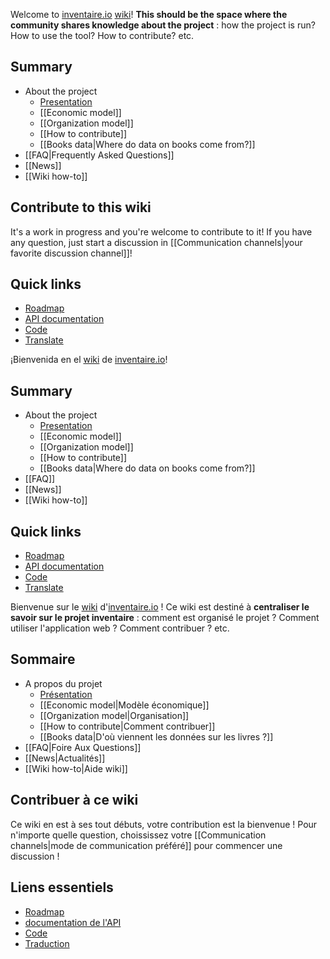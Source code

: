 <!-- LANG:EN -->

Welcome to [inventaire.io](https://inventaire.io) [wiki](https://en.wikipedia.org/wiki/Wiki)! **This should be the space where the community shares knowledge about the project** : how the project is run? How to use the tool? How to contribute? etc.

## Summary
* About the project
  * [Presentation](https://inventaire.io/welcome)
  * [[Economic model]]
  * [[Organization model]]
  * [[How to contribute]]
  * [[Books data|Where do data on books come from?]]
* [[FAQ|Frequently Asked Questions]]
* [[News]]
* [[Wiki how-to]]

## Contribute to this wiki
It's a work in progress and you're welcome to contribute to it! If you have any question, just start a discussion in [[Communication channels|your favorite discussion channel]]!

## Quick links
* [Roadmap](http://roadmap.inventaire.io/)
* [API documentation](http://api.inventaire.io/)
* [Code](http://git.inventaire.io/)
* [Translate](http://translate.inventaire.io/)

<!-- LANG:ES, title="Inicio" -->

¡Bienvenida en el [wiki](https://es.wikipedia.org/wiki/Wiki) de [inventaire.io](https://inventaire.io)!

## Summary
* About the project
  * [Presentation](https://inventaire.io/welcome)
  * [[Economic model]]
  * [[Organization model]]
  * [[How to contribute]]
  * [[Books data|Where do data on books come from?]]
* [[FAQ]]
* [[News]]
* [[Wiki how-to]]

## Quick links
* [Roadmap](http://roadmap.inventaire.io/)
* [API documentation](http://api.inventaire.io/)
* [Code](http://git.inventaire.io/)
* [Translate](http://translate.inventaire.io/)

<!-- LANG:FR, title="Accueil" -->

Bienvenue sur le [wiki](https://fr.wikipedia.org/wiki/Wiki) d'[inventaire.io](https://inventaire.io) ! Ce wiki est destiné à **centraliser le savoir sur le projet inventaire** : comment est organisé le projet ? Comment utiliser l'application web ? Comment contribuer ? etc.

## Sommaire
* A propos du projet
  * [Présentation](https://inventaire.io/welcome)
  * [[Economic model|Modèle économique]]
  * [[Organization model|Organisation]]
  * [[How to contribute|Comment contribuer]]
  * [[Books data|D'où viennent les données sur les livres ?]]
* [[FAQ|Foire Aux Questions]]
* [[News|Actualités]]
* [[Wiki how-to|Aide wiki]]

## Contribuer à ce wiki
Ce wiki en est à ses tout débuts, votre contribution est la bienvenue ! Pour n'importe quelle question, choississez votre [[Communication channels|mode de communication préféré]] pour commencer une discussion !

## Liens essentiels
* [Roadmap](http://roadmap.inventaire.io/)
* [documentation de l'API](http://api.inventaire.io/)
* [Code](http://git.inventaire.io/)
* [Traduction](http://translate.inventaire.io/)